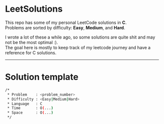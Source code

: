 # LeetSolutions

This repo has some of my personal LeetCode solutions in **C**.  
Problems are sorted by difficulty: **Easy**, **Medium**, and **Hard**.  

I wrote a lot of these a while ago, so some solutions are quite shit and may not be the most optimal :).  
The goal here is mostly to keep track of my leetcode journey and have a reference for C solutions.

---


# Solution template

```bash
/*
 * Problem    : <problem_number>
 * Difficulty : <Easy|Medium|Hard>
 * Language   : C
 * Time       : O(...)
 * Space      : O(...)
 */
```
